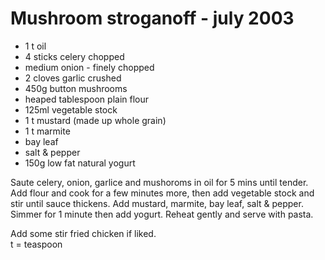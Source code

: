 # Mushroom stroganoff -  july 2003

* 1 t oil
* 4 sticks celery chopped 
* medium onion - finely chopped
* 2 cloves garlic crushed
* 450g button mushrooms
* heaped tablespoon plain flour
* 125ml vegetable stock
* 1 t mustard (made up whole grain)
* 1 t marmite
* bay leaf
* salt & pepper
* 150g low fat natural yogurt

Saute celery, onion, garlice and mushoroms in oil for 5 mins until tender.  Add flour and cook for a few minutes more, then add vegetable stock and stir until sauce thickens.  Add mustard, marmite, bay leaf, salt & pepper.  Simmer for 1 minute then add yogurt.  Reheat gently and serve with pasta.

Add some stir fried chicken if liked.  
t = teaspoon


